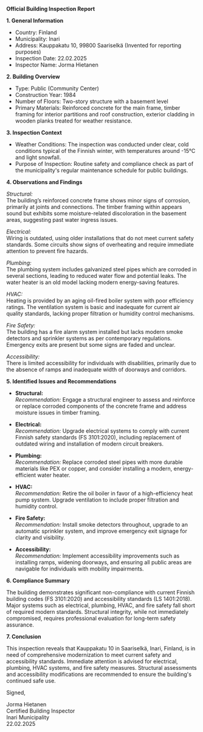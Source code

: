 **Official Building Inspection Report**

**1. General Information**

- Country: Finland
- Municipality: Inari
- Address: Kauppakatu 10, 99800 Saariselkä (Invented for reporting purposes)
- Inspection Date: 22.02.2025
- Inspector Name: Jorma Hietanen

**2. Building Overview**

- Type: Public (Community Center)
- Construction Year: 1984
- Number of Floors: Two-story structure with a basement level
- Primary Materials: Reinforced concrete for the main frame, timber framing for interior partitions and roof construction, exterior cladding in wooden planks treated for weather resistance.

**3. Inspection Context**

- Weather Conditions: The inspection was conducted under clear, cold conditions typical of the Finnish winter, with temperatures around -15°C and light snowfall.
- Purpose of Inspection: Routine safety and compliance check as part of the municipality's regular maintenance schedule for public buildings.

**4. Observations and Findings**

*Structural:*  
The building’s reinforced concrete frame shows minor signs of corrosion, primarily at joints and connections. The timber framing within appears sound but exhibits some moisture-related discoloration in the basement areas, suggesting past water ingress issues.

*Electrical:*  
Wiring is outdated, using older installations that do not meet current safety standards. Some circuits show signs of overheating and require immediate attention to prevent fire hazards.

*Plumbing:*  
The plumbing system includes galvanized steel pipes which are corroded in several sections, leading to reduced water flow and potential leaks. The water heater is an old model lacking modern energy-saving features.

*HVAC:*  
Heating is provided by an aging oil-fired boiler system with poor efficiency ratings. The ventilation system is basic and inadequate for current air quality standards, lacking proper filtration or humidity control mechanisms.

*Fire Safety:*  
The building has a fire alarm system installed but lacks modern smoke detectors and sprinkler systems as per contemporary regulations. Emergency exits are present but some signs are faded and unclear.

*Accessibility:*  
There is limited accessibility for individuals with disabilities, primarily due to the absence of ramps and inadequate width of doorways and corridors.

**5. Identified Issues and Recommendations**

- **Structural:**  
  *Recommendation:* Engage a structural engineer to assess and reinforce or replace corroded components of the concrete frame and address moisture issues in timber framing.
  
- **Electrical:**  
  *Recommendation:* Upgrade electrical systems to comply with current Finnish safety standards (FS 3101:2020), including replacement of outdated wiring and installation of modern circuit breakers.

- **Plumbing:**  
  *Recommendation:* Replace corroded steel pipes with more durable materials like PEX or copper, and consider installing a modern, energy-efficient water heater.

- **HVAC:**  
  *Recommendation:* Retire the oil boiler in favor of a high-efficiency heat pump system. Upgrade ventilation to include proper filtration and humidity control.

- **Fire Safety:**  
  *Recommendation:* Install smoke detectors throughout, upgrade to an automatic sprinkler system, and improve emergency exit signage for clarity and visibility.

- **Accessibility:**  
  *Recommendation:* Implement accessibility improvements such as installing ramps, widening doorways, and ensuring all public areas are navigable for individuals with mobility impairments.

**6. Compliance Summary**

The building demonstrates significant non-compliance with current Finnish building codes (FS 3101:2020) and accessibility standards (LS 1401:2018). Major systems such as electrical, plumbing, HVAC, and fire safety fall short of required modern standards. Structural integrity, while not immediately compromised, requires professional evaluation for long-term safety assurance.

**7. Conclusion**

This inspection reveals that Kauppakatu 10 in Saariselkä, Inari, Finland, is in need of comprehensive modernization to meet current safety and accessibility standards. Immediate attention is advised for electrical, plumbing, HVAC systems, and fire safety measures. Structural assessments and accessibility modifications are recommended to ensure the building's continued safe use.

Signed,

Jorma Hietanen  
Certified Building Inspector  
Inari Municipality  
22.02.2025